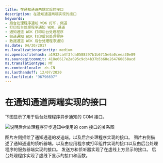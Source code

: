 ```yaml
---
title: 在通知通道两端实现的接口
description: 在通知通道两端实现的接口
keywords:
- 后台处理程序通知 WDK 打印，频道
- 打印后台处理程序通知 WDK，通道
- 通知通道 WDK 打印后台处理程序
- 频道通知 WDK 打印后台处理程序
- 数据通道 WDK 后台处理程序通知
ms.date: 04/20/2017
ms.localizationpriority: medium
ms.openlocfilehash: a1932ca4f3fda0588397b1b6715e6a0ceea30e89
ms.sourcegitcommit: 418e6617e2a695c9cb4b37b5b60e264760858acd
ms.translationtype: MT
ms.contentlocale: zh-CN
ms.lasthandoff: 12/07/2020
ms.locfileid: "96796697"
---
```

# <a name="interfaces-implemented-at-both-ends-of-the-notification-channel"></a>在通知通道两端实现的接口





下图显示了用于后台处理程序异步通知的 COM 接口。

![说明后台处理程序异步通知中使用的 com 接口的关系图](images/splnotarch.png)

图片左侧描绘了通知通道的发送端，以及后台处理程序实现的接口。 图片右侧描述了通知通道的侦听器端，以及由应用程序或打印组件实现的接口以及由后台处理程序的服务器端实现的接口。 发送方和侦听器实现了在虚线上方显示的接口。 后台处理程序实现了虚线下显示的接口和函数。

 

 




